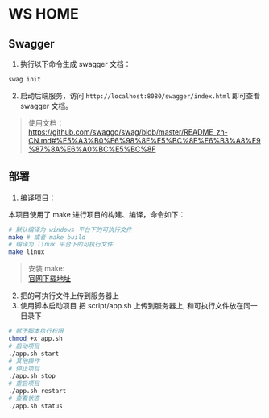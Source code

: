 # WS HOME

## Swagger
1. 执行以下命令生成 swagger 文档：
```bash
swag init
```
2. 启动后端服务，访问 `http://localhost:8080/swagger/index.html` 即可查看 swagger 文档。

> 使用文档：https://github.com/swaggo/swag/blob/master/README_zh-CN.md#%E5%A3%B0%E6%98%8E%E5%BC%8F%E6%B3%A8%E9%87%8A%E6%A0%BC%E5%BC%8F

## 部署
1. 编译项目：

本项目使用了 make 进行项目的构建、编译，命令如下：
```bash
# 默认编译为 windows 平台下的可执行文件
make # 或者 make build
# 编译为 linux 平台下的可执行文件
make linux
```
> 安装 make:  
[官网下载地址](https://sourceforge.net/projects/gnuwin32/files/make/3.81/make-3.81-bin.zip/download?use_mirror=zenlayer&download=)

2. 把的可执行文件上传到服务器上
3. 使用脚本启动项目
把 script/app.sh 上传到服务器上, 和可执行文件放在同一目录下
```bash
# 赋予脚本执行权限
chmod +x app.sh
# 启动项目
./app.sh start
# 其他操作
# 停止项目
./app.sh stop
# 重启项目
./app.sh restart
# 查看状态
./app.sh status
```
